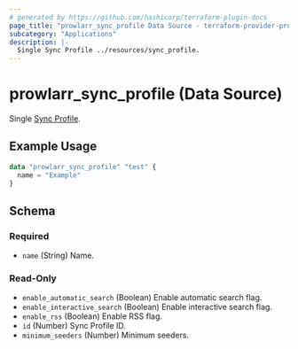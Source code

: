 ```yaml
---
# generated by https://github.com/hashicorp/terraform-plugin-docs
page_title: "prowlarr_sync_profile Data Source - terraform-provider-prowlarr"
subcategory: "Applications"
description: |-
  Single Sync Profile ../resources/sync_profile.
---
```


# prowlarr_sync_profile (Data Source)

<!-- subcategory:Applications -->
Single [Sync Profile](../resources/sync_profile).

## Example Usage

```terraform
data "prowlarr_sync_profile" "test" {
  name = "Example"
}
```

<!-- schema generated by tfplugindocs -->
## Schema

### Required

- `name` (String) Name.

### Read-Only

- `enable_automatic_search` (Boolean) Enable automatic search flag.
- `enable_interactive_search` (Boolean) Enable interactive search flag.
- `enable_rss` (Boolean) Enable RSS flag.
- `id` (Number) Sync Profile ID.
- `minimum_seeders` (Number) Minimum seeders.

